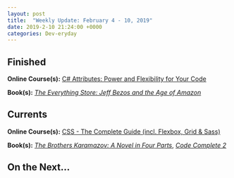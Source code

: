 ```yaml
---
layout: post
title:  "Weekly Update: February 4 - 10, 2019"
date: 2019-2-10 21:24:00 +0000
categories: Dev-eryday
---
```




## Finished

**Online Course(s):** [C# Attributes: Power and Flexibility for Your Code][attr]

**Book(s):** *[The Everything Store: Jeff Bezos and the Age of Amazon][amaz]*

## Currents

**Online Course(s):** [CSS - The Complete Guide (incl. Flexbox, Grid & Sass)][css]

**Book(s):** *[The Brothers Karamazov: A Novel in Four Parts][brk]*, *[Code Complete 2][cc]*

## On the Next...



[cc]: https://www.amazon.com/Code-Complete-Developer-Best-Practices-ebook/dp/B00JDMPOSY/
[brk]: https://www.amazon.com/Brothers-Karamazov-Novel-Parts-Epilogue-ebook/dp/B004ZM10OE/
[css]: https://www.udemy.com/css-the-complete-guide-incl-flexbox-grid-sass/learn/v4/overview
[amaz]: https://www.amazon.com/Everything-Store-Jeff-Bezos-Amazon-ebook/dp/B00BWQW73E/
[attr]: https://app.pluralsight.com/library/courses/c-sharp-attributes-power-flexibility-code/table-of-contents